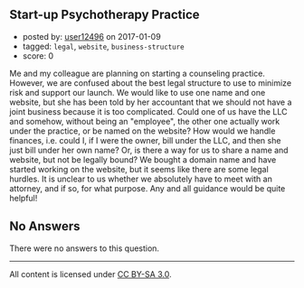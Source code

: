 ## Start-up Psychotherapy Practice

- posted by: [user12496](https://stackexchange.com/users/9999232/user12496) on 2017-01-09
- tagged: `legal`, `website`, `business-structure`
- score: 0

Me and my colleague are planning on starting a counseling practice.  However, we are confused about the best legal structure to use to minimize risk and support our launch.  We would like to use one name and one website, but she has been told by her accountant that we should not have a joint business because it is too complicated.  Could one of us have the LLC and somehow, without being an "employee", the other one actually work under the practice, or be named on the website?  How would we handle finances, i.e. could I, if I were the owner, bill under the LLC, and then she just bill under her own name?  Or, is there a way for us to share a name and website, but not be legally bound?  We bought a domain name and have started working on the website, but it seems like there are some legal hurdles.  It is unclear to us whether we absolutely have to meet with an attorney, and if so, for what purpose.  Any and all guidance would be quite helpful!

## No Answers

There were no answers to this question.


---

All content is licensed under [CC BY-SA 3.0](https://creativecommons.org/licenses/by-sa/3.0/).
